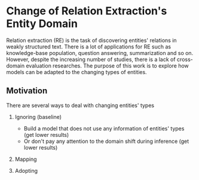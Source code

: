 # Change of Relation Extraction's Entity Domain

Relation extraction (RE) is the task of discovering entities' relations in weakly structured text. There is a lot of applications for RE 
such as knowledge-base population, question answering, summarization and so on. However, despite the increasing number of studies, 
there is a lack of cross-domain evaluation researches. The purpose of this work is to explore how models can be adapted to the changing 
types of entities.

## Motivation
There are several ways to deal with changing entities' types
1) Ignoring (baseline)
   
    * Build a model that does not use any information of entities' types (get lower results)
    * Or don't pay any attention to the domain shift during inference (get lower results)
    
2) Mapping
3) Adopting
